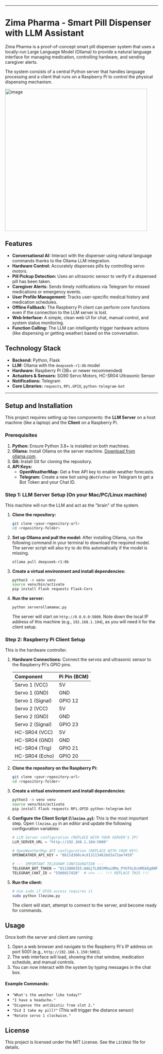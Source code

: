 
-----

# Zima Pharma - Smart Pill Dispenser with LLM Assistant

Zima Pharma is a proof-of-concept smart pill dispenser system that uses a locally-run Large Language Model (Ollama) to provide a natural language interface for managing medication, controlling hardware, and sending caregiver alerts.

The system consists of a central Python server that handles language processing and a client that runs on a Raspberry Pi to control the physical dispensing mechanism.

<img width="468" alt="image" src="https://github.com/user-attachments/assets/3b0ddf57-ce53-4e86-b10b-bcf41a6a854c" />



## Features

  - **Conversational AI:** Interact with the dispenser using natural language commands thanks to the Ollama LLM integration.
  - **Hardware Control:** Accurately dispenses pills by controlling servo motors.
  - **Pill Pickup Detection:** Uses an ultrasonic sensor to verify if a dispensed pill has been taken.
  - **Caregiver Alerts:** Sends timely notifications via Telegram for missed medications or emergency events.
  - **User Profile Management:** Tracks user-specific medical history and medication schedules.
  - **Offline Fallback:** The Raspberry Pi client can perform core functions even if the connection to the LLM server is lost.
  - **Web Interface:** A simple, clean web UI for chat, manual control, and system status monitoring.
  - **Function Calling:** The LLM can intelligently trigger hardware actions (like dispensing or getting weather) based on the conversation.

## Technology Stack

  - **Backend:** Python, Flask
  - **LLM:** Ollama with the `deepseek-r1:8b` model
  - **Hardware:** Raspberry Pi (3B+ or newer recommended)
  - **Actuators & Sensors:** SG90 Servo Motors, HC-SR04 Ultrasonic Sensor
  - **Notifications:** Telegram
  - **Core Libraries:** `requests`, `RPi.GPIO`, `python-telegram-bot`

-----

## Setup and Installation

This project requires setting up two components: the **LLM Server** on a host machine (like a laptop) and the **Client** on a Raspberry Pi.

### Prerequisites

1.  **Python:** Ensure Python 3.8+ is installed on both machines.
2.  **Ollama:** Install Ollama on the server machine. [Download from ollama.com](https://ollama.com/).
3.  **Git:** Install Git for cloning the repository.
4.  **API Keys:**
      - **OpenWeatherMap:** Get a free API key to enable weather forecasts.
      - **Telegram:** Create a new bot using `@BotFather` on Telegram to get a Bot Token and your Chat ID.

### Step 1: LLM Server Setup (On your Mac/PC/Linux machine)

This machine will run the LLM and act as the "brain" of the system.

1.  **Clone the repository:**

    ```bash
    git clone <your-repository-url>
    cd <repository-folder>
    ```

2.  **Set up Ollama and pull the model:**
    After installing Ollama, run the following command in your terminal to download the required model. The server script will also try to do this automatically if the model is missing.

    ```bash
    ollama pull deepseek-r1:8b
    ```

3.  **Create a virtual environment and install dependencies:**

    ```bash
    python3 -m venv venv
    source venv/bin/activate
    pip install Flask requests Flask-Cors
    ```

4.  **Run the server:**

    ```bash
    python serverollamamac.py
    ```

    The server will start on `http://0.0.0.0:5000`. Note down the local IP address of this machine (e.g., `192.168.1.104`), as you will need it for the client setup.

### Step 2: Raspberry Pi Client Setup

This is the hardware controller.

1.  **Hardware Connections:**
    Connect the servos and ultrasonic sensor to the Raspberry Pi's GPIO pins.

    | Component | Pi Pin (BCM) |
    | :--- | :--- |
    | Servo 1 (VCC) | 5V |
    | Servo 1 (GND) | GND |
    | Servo 1 (Signal) | GPIO 12 |
    | Servo 2 (VCC) | 5V |
    | Servo 2 (GND) | GND |
    | Servo 2 (Signal) | GPIO 23 |
    | HC-SR04 (VCC) | 5V |
    | HC-SR04 (GND) | GND |
    | HC-SR04 (Trig) | GPIO 21 |
    | HC-SR04 (Echo) | GPIO 20 |

2.  **Clone the repository on the Raspberry Pi:**

    ```bash
    git clone <your-repository-url>
    cd <repository-folder>
    ```

3.  **Create a virtual environment and install dependencies:**

    ```bash
    python3 -m venv venv
    source venv/bin/activate
    pip install Flask requests RPi.GPIO python-telegram-bot
    ```

4.  **Configure the Client Script (`llmzima.py`):**
    This is the most important step. Open `llmzima.py` in an editor and update the following configuration variables:

    ```python
    # LLM Server configuration (REPLACE WITH YOUR SERVER'S IP)
    LLM_SERVER_URL = "http://192.168.1.104:5000"

    # OpenWeatherMap API configuration (REPLACE WITH YOUR KEY)
    OPENWEATHER_API_KEY = "8b11d360c4cd131134626d3a72ae7459"

    # --- IMPORTANT TELEGRAM CONFIGURATION ---
    TELEGRAM_BOT_TOKEN = "8113080355:AAGjfL08lM0aiOMa_PYUfhLDcUMSbEg8NFo"  # <<< --- !!! REPLACE THIS !!!
    TELEGRAM_CHAT_ID = "5506017420"  # <<< --- !!! REPLACE THIS !!!
    ```

5.  **Run the client:**

    ```bash
    # Use sudo if GPIO access requires it
    sudo python llmzima.py
    ```

    The client will start, attempt to connect to the server, and become ready for commands.

## Usage

Once both the server and client are running:

1.  Open a web browser and navigate to the Raspberry Pi's IP address on port 5001 (e.g., `http://192.168.1.150:5001`).
2.  The web interface will load, showing the chat window, medication schedule, and manual controls.
3.  You can now interact with the system by typing messages in the chat box.

#### Example Commands:

  - `"What's the weather like today?"`
  - `"I have a headache."`
  - `"Dispense the antibiotic from slot 2."`
  - `"Did I take my pill?"` (This will trigger the distance sensor)
  - `"Rotate servo 1 clockwise."`

## License

This project is licensed under the MIT License. See the `LICENSE` file for details.
